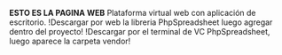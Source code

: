 **ESTO ES LA PAGINA WEB**
Plataforma virtual web con aplicación de escritorio.
!Descargar por web la libreria PhpSpreadsheet luego agregar dentro del proyecto!
!Descargar por el terminal de VC PhpSpreadsheet, luego aparece la carpeta vendor!
